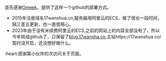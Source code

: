 首先感谢[Gmeek](https://meekdai.com/Gmeek.html)，提供了这样一个github的部署方式。

- 2015年注册域名17wanshua.cn,服务器用阿里云的ECS，做了很长一段时间，隔三差五更新，也一直很用心。
- 2023年由于没有米续费阿里云的ECS,之前的网站上的内容全部没有了，所以今年转成github了，只保留了[blog.17wansha.cn](https://blog.17wanshua.cn/),主站https://17wanshua.cn/ 暂时没开启，还没想好做什么。


<span >
:heart:感谢第<span id="busuanzi_container_site_pv"></span>小伙伴的<span  id="busuanzi_value_site_pv"></span>次访问关于页面。
</span>

<!-- ##{"script":"<script async src="//busuanzi.ibruce.info/busuanzi/2.3/busuanzi.pure.mini.js"></script>","style":"<style>#busuanzi_value_site_uv{color:red}#busuanzi_value_site_pv{color:red}</style>"}## -->



